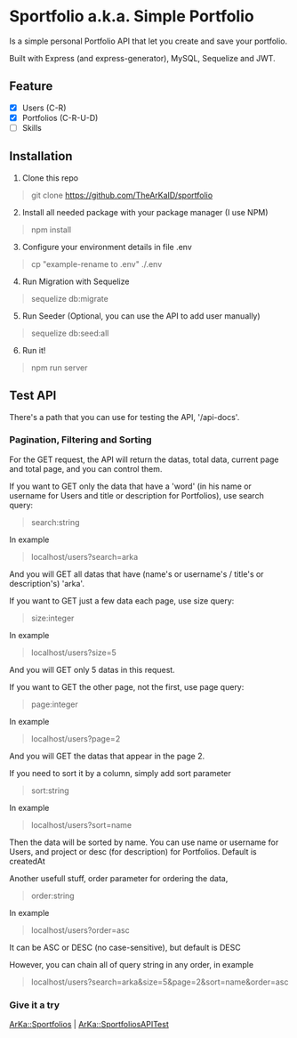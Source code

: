 # Sportfolio a.k.a. Simple Portfolio

Is a simple personal Portfolio API that let you create and save your portfolio.

Built with Express (and express-generator), MySQL, Sequelize and JWT. 

## Feature

- [x] Users (C-R)
- [x] Portfolios (C-R-U-D)
- [ ] Skills

## Installation

1. Clone this repo
> git clone https://github.com/TheArKaID/sportfolio

2. Install all needed package with your package manager (I use NPM)
> npm install

3. Configure your environment details in file .env
> cp "example-rename to .env" ./.env

4. Run Migration with Sequelize
> sequelize db:migrate

5. Run Seeder (Optional, you can use the API to add user manually)
> sequelize db:seed:all

6. Run it!
> npm run server

## Test API

There's a path that you can use for testing the API, '/api-docs'.

### Pagination, Filtering and Sorting

For the GET request, the API will return the datas, total data, current page and total page, and you can control them.

If you want to GET only the data that have a 'word' (in his name or username for Users and title or description for Portfolios), use search query:
> search:string

In example
> localhost/users?search=arka

And you will GET all datas that have (name's or username's / title's or description's) 'arka'.

If you want to GET just a few data each page, use size query:
> size:integer

In example
> localhost/users?size=5

And you will GET only 5 datas in this request.

If you want to GET the other page, not the first, use page query:
> page:integer

In example
> localhost/users?page=2

And you will GET the datas that appear in the page 2.

If you need to sort it by a column, simply add sort parameter
> sort:string

In example
> localhost/users?sort=name

Then the data will be sorted by name. You can use name or username for Users, and project or desc (for description) for Portfolios. Default is createdAt

Another usefull stuff, order parameter for ordering the data,
> order:string

In example
> localhost/users?order=asc

It can be ASC or DESC (no case-sensitive), but default is DESC

However, you can chain all of query string in any order, in example
> localhost/users?search=arka&size=5&page=2&sort=name&order=asc

### Give it a try
[ArKa::Sportfolios](https://sportfolios.arka.web.id/) | 
[ArKa::SportfoliosAPITest](https://sportfolios.arka.web.id/api-docs)